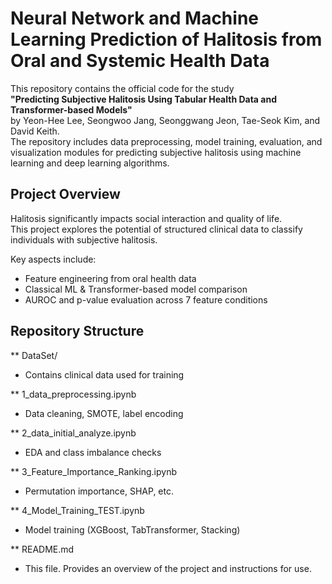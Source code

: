 # Neural Network and Machine Learning Prediction of Halitosis from Oral and Systemic Health Data

This repository contains the official code for the study  
**"Predicting Subjective Halitosis Using Tabular Health Data and Transformer-based Models"**  
by Yeon-Hee Lee, Seongwoo Jang, Seonggwang Jeon, Tae-Seok Kim, and David Keith.  
The repository includes data preprocessing, model training, evaluation, and visualization modules for predicting subjective halitosis using machine learning and deep learning algorithms.

## Project Overview

Halitosis significantly impacts social interaction and quality of life.  
This project explores the potential of structured clinical data to classify individuals with subjective halitosis.

Key aspects include:
- Feature engineering from oral health data
- Classical ML & Transformer-based model comparison
- AUROC and p-value evaluation across 7 feature conditions

## Repository Structure

** DataSet/ 
   - Contains clinical data used for training

** 1_data_preprocessing.ipynb
   - Data cleaning, SMOTE, label encoding

** 2_data_initial_analyze.ipynb
   - EDA and class imbalance checks

** 3_Feature_Importance_Ranking.ipynb
   - Permutation importance, SHAP, etc.

** 4_Model_Training_TEST.ipynb 
  - Model training (XGBoost, TabTransformer, Stacking)

** README.md
  - This file. Provides an overview of the project and instructions for use.
